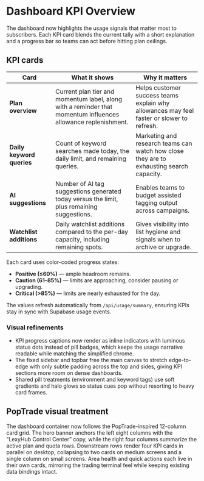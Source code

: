 # Dashboard KPI Overview

The dashboard now highlights the usage signals that matter most to subscribers. Each KPI card blends the current tally with a short explanation and a progress bar so teams can act before hitting plan ceilings.

## KPI cards

| Card | What it shows | Why it matters |
| ---- | -------------- | -------------- |
| **Plan overview** | Current plan tier and momentum label, along with a reminder that momentum influences allowance replenishment. | Helps customer success teams explain why allowances may feel faster or slower to refresh. |
| **Daily keyword queries** | Count of keyword searches made today, the daily limit, and remaining queries. | Marketing and research teams can watch how close they are to exhausting search capacity. |
| **AI suggestions** | Number of AI tag suggestions generated today versus the limit, plus remaining suggestions. | Enables teams to budget assisted tagging output across campaigns. |
| **Watchlist additions** | Daily watchlist additions compared to the per-day capacity, including remaining spots. | Gives visibility into list hygiene and signals when to archive or upgrade. |

Each card uses color-coded progress states:

- **Positive (≤60%)** — ample headroom remains.
- **Caution (61–85%)** — limits are approaching, consider pausing or upgrading.
- **Critical (>85%)** — limits are nearly exhausted for the day.

The values refresh automatically from `/api/usage/summary`, ensuring KPIs stay in sync with Supabase usage events.

### Visual refinements

- KPI progress captions now render as inline indicators with luminous status dots instead of pill badges, which keeps the usage narrative readable while matching the simplified chrome.
- The fixed sidebar and topbar free the main canvas to stretch edge-to-edge with only subtle padding across the top and sides, giving KPI sections more room on dense dashboards.
- Shared pill treatments (environment and keyword tags) use soft gradients and halo glows so status cues pop without resorting to heavy card frames.

## PopTrade visual treatment

The dashboard container now follows the PopTrade-inspired 12-column card grid. The hero banner anchors the left eight columns with the “LexyHub Control Center” copy, while the right four columns summarize the active plan and quota rows. Downstream rows render four KPI cards in parallel on desktop, collapsing to two cards on medium screens and a single column on small screens. Area health and quick actions each live in their own cards, mirroring the trading terminal feel while keeping existing data bindings intact.
